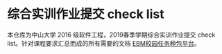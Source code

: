 # 综合实训作业提交 check list



本仓库为中山大学 2016 级软件工程，2019春季学期综合实训作业提交 check list。针对课程要求汇总而成的所有需要的文档 [EBM校园任务种包平台](https://120.77.172.46:8080)。

